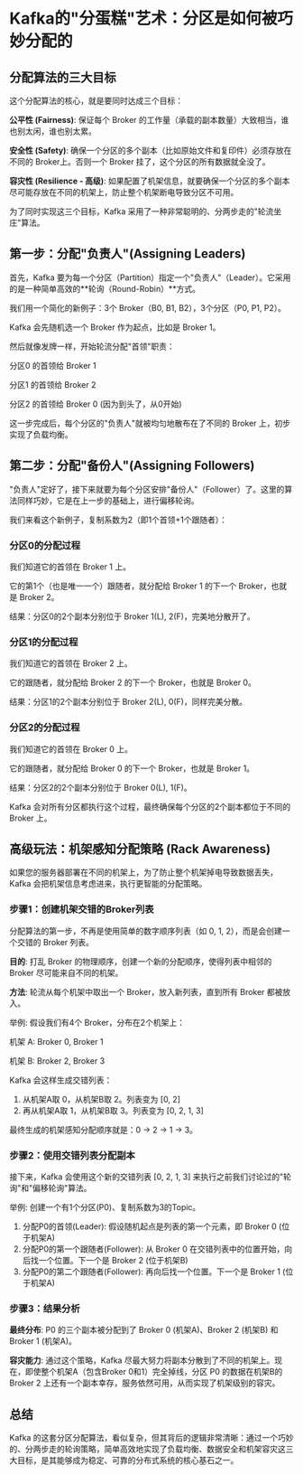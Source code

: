 # Kafka的"分蛋糕"艺术：分区是如何被巧妙分配的


## 分配算法的三大目标

这个分配算法的核心，就是要同时达成三个目标：

**公平性 (Fairness)**: 保证每个 Broker 的工作量（承载的副本数量）大致相当，谁也别太闲，谁也别太累。

**安全性 (Safety)**: 确保一个分区的多个副本（比如原始文件和复印件）必须存放在不同的 Broker上。否则一个 Broker 挂了，这个分区的所有数据就全没了。

**容灾性 (Resilience - 高级)**: 如果配置了机架信息，就要确保一个分区的多个副本尽可能存放在不同的机架上，防止整个机架断电导致分区不可用。

为了同时实现这三个目标，Kafka 采用了一种非常聪明的、分两步走的"轮流坐庄"算法。

## 第一步：分配"负责人"(Assigning Leaders)
首先，Kafka 要为每一个分区（Partition）指定一个"负责人"（Leader）。它采用的是一种简单高效的**轮询（Round-Robin）**方式。

我们用一个简化的新例子：3个 Broker（B0, B1, B2），3个分区（P0, P1, P2）。

Kafka 会先随机选一个 Broker 作为起点，比如是 Broker 1。

然后就像发牌一样，开始轮流分配"首领"职责：

分区0 的首领给 Broker 1

分区1 的首领给 Broker 2

分区2 的首领给 Broker 0 (因为到头了，从0开始)

这一步完成后，每个分区的"负责人"就被均匀地散布在了不同的 Broker 上，初步实现了负载均衡。
## 第二步：分配"备份人"(Assigning Followers)

"负责人"定好了，接下来就要为每个分区安排"备份人"（Follower）了。这里的算法同样巧妙，它是在上一步的基础上，进行偏移轮询。

我们来看这个新例子，复制系数为2（即1个首领+1个跟随者）：

### 分区0的分配过程

我们知道它的首领在 Broker 1 上。

它的第1个（也是唯一一个）跟随者，就分配给 Broker 1 的下一个 Broker，也就是 Broker 2。

结果：分区0的2个副本分别位于 Broker 1(L), 2(F)，完美地分散开了。

### 分区1的分配过程

我们知道它的首领在 Broker 2 上。

它的跟随者，就分配给 Broker 2 的下一个 Broker，也就是 Broker 0。

结果：分区1的2个副本分别位于 Broker 2(L), 0(F)，同样完美分散。

### 分区2的分配过程

我们知道它的首领在 Broker 0 上。

它的跟随者，就分配给 Broker 0 的下一个 Broker，也就是 Broker 1。

结果：分区2的2个副本分别位于 Broker 0(L), 1(F)。

Kafka 会对所有分区都执行这个过程，最终确保每个分区的2个副本都位于不同的 Broker 上。

## 高级玩法：机架感知分配策略 (Rack Awareness)

如果您的服务器部署在不同的机架上，为了防止整个机架掉电导致数据丢失，Kafka 会把机架信息考虑进来，执行更智能的分配策略。

### 步骤1：创建机架交错的Broker列表

分配算法的第一步，不再是使用简单的数字顺序列表（如 0, 1, 2），而是会创建一个交错的 Broker 列表。

**目的**: 打乱 Broker 的物理顺序，创建一个新的分配顺序，使得列表中相邻的 Broker 尽可能来自不同的机架。

**方法**: 轮流从每个机架中取出一个 Broker，放入新列表，直到所有 Broker 都被放入。

举例:
假设我们有4个 Broker，分布在2个机架上：

机架 A: Broker 0, Broker 1

机架 B: Broker 2, Broker 3

Kafka 会这样生成交错列表：

1. 从机架A取 0，从机架B取 2。列表变为 [0, 2]
2. 再从机架A取 1，从机架B取 3。列表变为 [0, 2, 1, 3]

最终生成的机架感知分配顺序就是：0 -> 2 -> 1 -> 3。

### 步骤2：使用交错列表分配副本

接下来，Kafka 会使用这个新的交错列表 [0, 2, 1, 3] 来执行之前我们讨论过的"轮询"和"偏移轮询"算法。

举例: 创建一个有1个分区(P0)、复制系数为3的Topic。

1. 分配P0的首领(Leader): 假设随机起点是列表的第一个元素，即 Broker 0 (位于机架A)
2. 分配P0的第一个跟随者(Follower): 从 Broker 0 在交错列表中的位置开始，向后找一个位置。下一个是 Broker 2 (位于机架B)
3. 分配P0的第二个跟随者(Follower): 再向后找一个位置。下一个是 Broker 1 (位于机架A)

### 步骤3：结果分析

**最终分布**: P0 的三个副本被分配到了 Broker 0 (机架A)、Broker 2 (机架B) 和 Broker 1 (机架A)。

**容灾能力**: 通过这个策略，Kafka 尽最大努力将副本分散到了不同的机架上。现在，即使整个机架A（包含Broker 0和1）完全掉线，分区 P0 的数据在机架B的 Broker 2 上还有一个副本幸存，服务依然可用，从而实现了机架级别的容灾。

## 总结

Kafka 的这套分区分配算法，看似复杂，但其背后的逻辑非常清晰：通过一个巧妙的、分两步走的轮询策略，简单高效地实现了负载均衡、数据安全和机架容灾这三大目标，是其能够成为稳定、可靠的分布式系统的核心基石之一。
